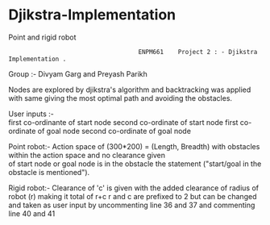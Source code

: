 # Djikstra-Implementation
Point and rigid robot

                                        ENPM661    Project 2 : - Djikstra Implementation . 
Group :- Divyam Garg and Preyash Parikh

Nodes are explored by djikstra's algorithm and backtracking was applied with same giving the most optimal path and avoiding the obstacles.

User inputs :-  
first co-ordinante of start node
second co-ordinate of start node
first co-ordinate of goal node
second co-ordinate of goal node

Point robot:- 
Action space of (300*200) = (Length, Breadth) with obstacles within the action space and no clearance given  
of start node or goal node is in the obstacle the statement ("start/goal in the obstacle is mentioned"). 


Rigid robot:- 
Clearance of 'c' is given with the added clearance of radius of robot (r) making it total of r+c
r and c are prefixed to 2 but can be changed and taken as user input by uncommenting line 36 and 37 
and commenting line 40 and 41
       
